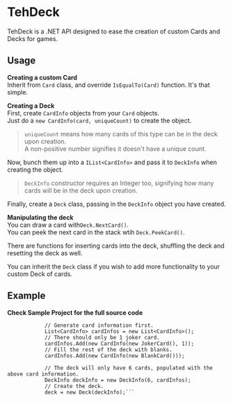 TehDeck
=======

TehDeck is a .NET API designed to ease the creation of custom Cards and Decks for games.

## Usage

**Creating a custom Card**<br>Inherit from `Card` class, and override `IsEqualTo(Card)` function. It's that simple.

**Creating a Deck**<br>First, create `CardInfo` objects from your `Card` objects.<br>Just do a `new CardInfo(card, uniqueCount)` to create the object.
> `uniqueCount` means how many cards of this type can be in the deck upon creation.<br>A non-positive number signifies it doesn't have a unique count.

Now, bunch them up into a `IList<CardInfo>` and pass it to `DeckInfo` when creating the object.<br>
> `DeckInfo` constructor requires an Integer too, signifying how many cards will be in the deck upon creation.

Finally, create a `Deck` class, passing in the `DeckInfo` object you have created.

**Manipulating the deck**
<br>You can draw a card with`Deck.NextCard()`.<br>
You can peek the next card in the stack wtih `Deck.PeekCard()`.

There are functions for inserting cards into the deck, shuffling the deck and resetting the deck as well.

You can inherit the `Deck` class if you wish to add more functionality to your custom Deck of cards.

## Example

**Check Sample Project for the full source code**

```
            // Generate card information first.
            List<CardInfo> cardInfos = new List<CardInfo>();
            // There should only be 1 joker card.
            cardInfos.Add(new CardInfo(new JokerCard(), 1));
            // Fill the rest of the deck with blanks.
            cardInfos.Add(new CardInfo(new BlankCard()));

            // The deck will only have 6 cards, populated with the above card information.
            DeckInfo deckInfo = new DeckInfo(6, cardInfos);
            // Create the deck.
            deck = new Deck(deckInfo);```